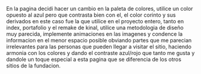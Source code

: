En la pagina decidi hacer un cambio en la paleta de colores, utilice un color opuesto al azul pero que contrasta bien con el, el color corinto y sus derivados 
en este caso fue la que utilice en el proyecto entero, tanto en index, portafolio y el remake de kinal, utilice una metodologia de diseño muy parecida, implemente
animaciones en las imagenes y condence la informacion en el menor espacio posible obviando partes que me parecian irrelevantes para las personas que pueden
llegar a visitar el sitio, haciendo armonia con los colores y dando el contraste azul/rojo que tanto me gusta y dandole un toque especial a esta pagina que se diferencia 
de los otros sitios de la fundacion.
